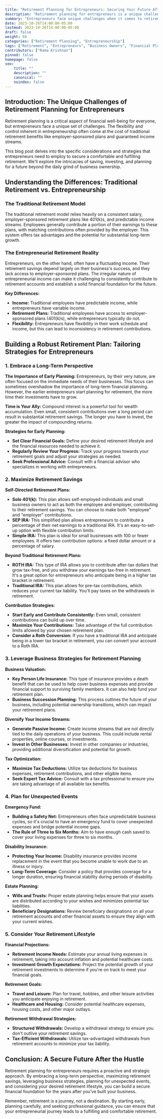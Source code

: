 ```yaml
---
title: "Retirement Planning for Entrepreneurs: Securing Your Future After the Hustle"
description: "Retirement planning for entrepreneurs is a unique challenge, requiring a different approach than traditional employment. Learn strategies to build a secure future after your entrepreneurial journey."
summary: "Entrepreneurs face unique challenges when it comes to retirement planning. This article explores the complexities of securing your future after the hustle, offering strategies and advice specifically tailored for business owners."
date: 2023-10-26T14:00:00-05:00
lastmod: 2023-10-26T14:00:00-05:00
draft: false
weight: 60
categories: ["Retirement Planning", "Entrepreneurship"]
tags: ["Retirement", "Entrepreneurs", "Business Owners", "Financial Planning", "Retirement Savings", "Retirement Strategies"]
contributors: ["Rama Krishnan"]
pinned: false
homepage: false
seo:
    title: ""
    description: ""
    canonical: ""
    noindex: false
---
```


## Introduction: The Unique Challenges of Retirement Planning for Entrepreneurs

Retirement planning is a critical aspect of financial well-being for everyone, but entrepreneurs face a unique set of challenges. The flexibility and control inherent in entrepreneurship often come at the cost of traditional retirement benefits like employer-sponsored plans and guaranteed income streams.  

This blog post delves into the specific considerations and strategies that entrepreneurs need to employ to secure a comfortable and fulfilling retirement. We'll explore the intricacies of saving, investing, and planning for a future beyond the daily grind of business ownership.

## Understanding the Differences: Traditional Retirement vs. Entrepreneurship

### The Traditional Retirement Model

The traditional retirement model relies heavily on a consistent salary, employer-sponsored retirement plans like 401(k)s, and predictable income streams.  Employees generally contribute a portion of their earnings to these plans, with matching contributions often provided by the employer. This system offers tax advantages and the potential for substantial long-term growth.

### The Entrepreneurial Retirement Reality

Entrepreneurs, on the other hand, often have a fluctuating income. Their retirement savings depend largely on their business's success, and they lack access to employer-sponsored plans.  The irregular nature of entrepreneurial income can make it challenging to consistently contribute to retirement accounts and establish a solid financial foundation for the future.

**Key Differences:**

* **Income:** Traditional employees have predictable income, while entrepreneurs have variable income.
* **Retirement Plans:** Traditional employees have access to employer-sponsored plans (401(k)s), while entrepreneurs typically do not.
* **Flexibility:** Entrepreneurs have flexibility in their work schedule and income, but this can lead to inconsistency in retirement contributions.

## Building a Robust Retirement Plan: Tailoring Strategies for Entrepreneurs

### 1. Embrace a Long-Term Perspective

**The Importance of Early Planning:**  Entrepreneurs, by their very nature, are often focused on the immediate needs of their businesses. This focus can sometimes overshadow the importance of long-term financial planning.  However, the earlier entrepreneurs start planning for retirement, the more time their investments have to grow.  

**Time is Your Ally:** Compound interest is a powerful tool for wealth accumulation.  Even small, consistent contributions over a long period can result in substantial retirement savings.  The longer you have to invest, the greater the impact of compounding returns.

**Strategies for Early Planning:**

* **Set Clear Financial Goals:** Define your desired retirement lifestyle and the financial resources needed to achieve it.
* **Regularly Review Your Progress:**  Track your progress towards your retirement goals and adjust your strategies as needed.
* **Seek Professional Advice:** Consult with a financial advisor who specializes in working with entrepreneurs.

### 2. Maximize Retirement Savings

**Self-Directed Retirement Plans:**  

* **Solo 401(k):** This plan allows self-employed individuals and small business owners to act as both the employee and employer, contributing to their retirement savings.  You can choose to make both "employee" and "employer" contributions. 
* **SEP IRA:**  This simplified plan allows entrepreneurs to contribute a percentage of their net earnings to a traditional IRA.  It's an easy-to-set-up option with flexible contribution limits.
* **Simple IRA:** This plan is ideal for small businesses with 100 or fewer employees. It offers two contribution options:  a fixed dollar amount or a percentage of salary.

**Beyond Traditional Retirement Plans:**

* **ROTH IRA:** This type of IRA allows you to contribute after-tax dollars that grow tax-free, and you withdraw your earnings tax-free in retirement.  It's a great option for entrepreneurs who anticipate being in a higher tax bracket in retirement.
* **Traditional IRA:** This plan allows for pre-tax contributions, which reduces your current tax liability. You'll pay taxes on the withdrawals in retirement.

**Contribution Strategies:**

* **Start Early and Contribute Consistently:** Even small, consistent contributions can build up over time.
* **Maximize Your Contributions:**  Take advantage of the full contribution limits allowed by your chosen retirement plan.
* **Consider a Roth Conversion:** If you have a traditional IRA and anticipate being in a lower tax bracket in retirement, you can convert your account to a Roth IRA.

### 3. Leverage Business Strategies for Retirement Planning

**Business Valuation:**  

* **Key Person Life Insurance:** This type of insurance provides a death benefit that can be used to help cover business expenses and provide financial support to surviving family members.  It can also help fund your retirement plan.
* **Business Succession Planning:**  This process outlines the future of your business, including potential ownership transitions, which can impact your retirement plans.

**Diversify Your Income Streams:**

* **Generate Passive Income:** Create income streams that are not directly tied to the daily operations of your business.  This could include rental properties, online courses, or investments.
* **Invest in Other Businesses:**  Invest in other companies or industries, providing additional diversification and potential for growth.

**Tax Optimization:**

* **Maximize Tax Deductions:**  Utilize tax deductions for business expenses, retirement contributions, and other eligible items.
* **Seek Expert Tax Advice:** Consult with a tax professional to ensure you are taking advantage of all available tax benefits.

### 4. Plan for Unexpected Events

**Emergency Fund:**  

* **Building a Safety Net:**  Entrepreneurs often face unpredictable business cycles, so it's crucial to have an emergency fund to cover unexpected expenses and bridge potential income gaps. 
* **The Rule of Three to Six Months:**  Aim to have enough cash saved to cover your living expenses for three to six months.

**Disability Insurance:** 

* **Protecting Your Income:**  Disability insurance provides income replacement in the event that you become unable to work due to an illness or injury.
* **Long-Term Coverage:** Consider a policy that provides coverage for a longer duration, ensuring financial stability during periods of disability.

**Estate Planning:**

* **Wills and Trusts:**  Proper estate planning helps ensure that your assets are distributed according to your wishes and minimizes potential tax liabilities.
* **Beneficiary Designations:** Review beneficiary designations on all your retirement accounts and other financial assets to ensure they align with your current wishes.

### 5. Consider Your Retirement Lifestyle

**Financial Projections:**

* **Retirement Income Needs:**  Estimate your annual living expenses in retirement, taking into account inflation and potential healthcare costs.
* **Investment Growth Expectations:** Project the potential growth of your retirement investments to determine if you're on track to meet your financial goals.

**Retirement Goals:**  

* **Travel and Leisure:**  Plan for travel, hobbies, and other leisure activities you anticipate enjoying in retirement.
* **Healthcare and Housing:**  Consider potential healthcare expenses, housing costs, and other major outlays.

**Retirement Withdrawal Strategies:**

* **Structured Withdrawals:** Develop a withdrawal strategy to ensure you don't outlive your retirement savings.
* **Tax-Efficient Withdrawals:**  Utilize tax-advantaged withdrawals from retirement accounts to minimize your tax liability.

## Conclusion: A Secure Future After the Hustle

Retirement planning for entrepreneurs requires a proactive and strategic approach. By embracing a long-term perspective, maximizing retirement savings, leveraging business strategies, planning for unexpected events, and considering your desired retirement lifestyle, you can build a secure financial foundation for the years after you've built your business. 

Remember, retirement is a journey, not a destination.  By starting early, planning carefully, and seeking professional guidance, you can ensure that your entrepreneurial journey leads to a fulfilling and comfortable retirement. 
